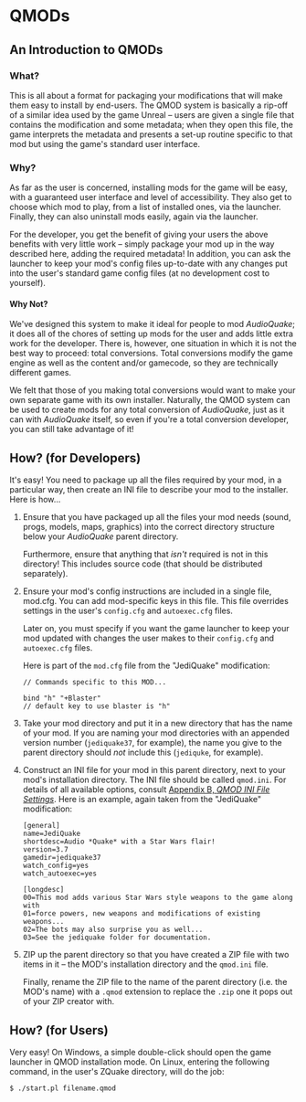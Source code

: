 # QMODs

## An Introduction to QMODs

### What?

This is all about a format for packaging your modifications that will make them easy to install by end-users. The QMOD system is basically a rip-off of a similar idea used by the game Unreal – users are given a single file that contains the modification and some metadata; when they open this file, the game interprets the metadata and presents a set-up routine specific to that mod but using the game's standard user interface.

### Why?

As far as the user is concerned, installing mods for the game will be easy, with a guaranteed user interface and level of accessibility. They also get to choose which mod to play, from a list of installed ones, via the launcher. Finally, they can also uninstall mods easily, again via the launcher.

For the developer, you get the benefit of giving your users the above benefits with very little work – simply package your mod up in the way described here, adding the required metadata\! In addition, you can ask the launcher to keep your mod's config files up-to-date with any changes put into the user's standard game config files (at no development cost to yourself).

#### Why Not?

We've designed this system to make it ideal for people to mod *AudioQuake*; it does all of the chores of setting up mods for the user and adds little extra work for the developer. There is, however, one situation in which it is not the best way to proceed: total conversions. Total conversions modify the game engine as well as the content and/or gamecode, so they are technically different games.

We felt that those of you making total conversions would want to make your own separate game with its own installer. Naturally, the QMOD system can be used to create mods for any total conversion of *AudioQuake*, just as it can with *AudioQuake* itself, so even if you're a total conversion developer, you can still take advantage of it\!

## How? (for Developers)

It's easy\! You need to package up all the files required by your mod, in a particular way, then create an INI file to describe your mod to the installer. Here is how…

1.  Ensure that you have packaged up all the files your mod needs (sound, progs, models, maps, graphics) into the correct directory structure below your *AudioQuake* parent directory.

    Furthermore, ensure that anything that *isn't* required is not in this directory\! This includes source code (that should be distributed separately).

2.  Ensure your mod's config instructions are included in a single file, mod.cfg. You can add mod-specific keys in this file. This file overrides settings in the user's `config.cfg` and `autoexec.cfg` files.

    Later on, you must specify if you want the game launcher to keep your mod updated with changes the user makes to their `config.cfg` and `autoexec.cfg` files.

    Here is part of the `mod.cfg` file from the "JediQuake" modification:

    ``` screen
    // Commands specific to this MOD...

    bind "h" "+Blaster"
    // default key to use blaster is "h"
    ```

3.  Take your mod directory and put it in a new directory that has the name of your mod. If you are naming your mod directories with an appended version number (`jediquake37`, for example), the name you give to the parent directory should *not* include this (`jediquke`, for example).

4.  Construct an INI file for your mod in this parent directory, next to your mod's installation directory. The INI file should be called `qmod.ini`. For details of all available options, consult [Appendix B, *QMOD INI File Settings*](#ref-qmodini "Appendix B. QMOD INI File Settings"). Here is an example, again taken from the "JediQuake" modification:

    ``` screen
    [general]
    name=JediQuake
    shortdesc=Audio *Quake* with a Star Wars flair!
    version=3.7
    gamedir=jediquake37
    watch_config=yes
    watch_autoexec=yes

    [longdesc]
    00=This mod adds various Star Wars style weapons to the game along with
    01=force powers, new weapons and modifications of existing weapons...
    02=The bots may also surprise you as well...
    03=See the jediquake folder for documentation.
    ```

5.  ZIP up the parent directory so that you have created a ZIP file with two items in it – the MOD's installation directory and the `qmod.ini` file.

    Finally, rename the ZIP file to the name of the parent directory (i.e. the MOD's name) with a `.qmod` extension to replace the `.zip` one it pops out of your ZIP creator with.

## How? (for Users)

Very easy\! On Windows, a simple double-click should open the game launcher in QMOD installation mode. On Linux, entering the following command, in the user's ZQuake directory, will do the job:

``` screen
$ ./start.pl filename.qmod

```
